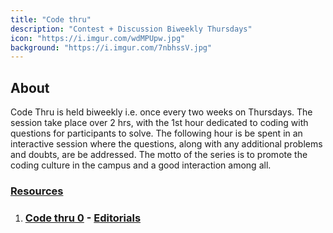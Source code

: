 ```yaml
---
title: "Code thru"
description: "Contest + Discussion Biweekly Thursdays"
icon: "https://i.imgur.com/wdMPUpw.jpg"
background: "https://i.imgur.com/7nbhssV.jpg"
---
```



## About
Code Thru is held biweekly i.e. once every two weeks on Thursdays. The session take place over 2 hrs, with the 1st hour dedicated to coding with questions for participants to solve. The following hour is be spent in an interactive session where the questions, along with any additional problems and doubts, are be addressed. The motto of the series is to promote the coding culture in the campus and a good interaction among all.

### [Resources](https://docs.google.com/document/d/1OXXeE2eCTep3FKBgUjHnMIeyAaIVcSJF/edit?usp=sharing&ouid=103802927408957562424&rtpof=true&sd=true)

1. ### [Code thru 0](https://www.hackerrank.com/codethru0) - [Editorials](https://docs.google.com/document/d/1Ok11dhEVULL8S8fi9U1jO2jyHT2N-kcd/edit?usp=sharing&ouid=103802927408957562424&rtpof=true&sd=true)

